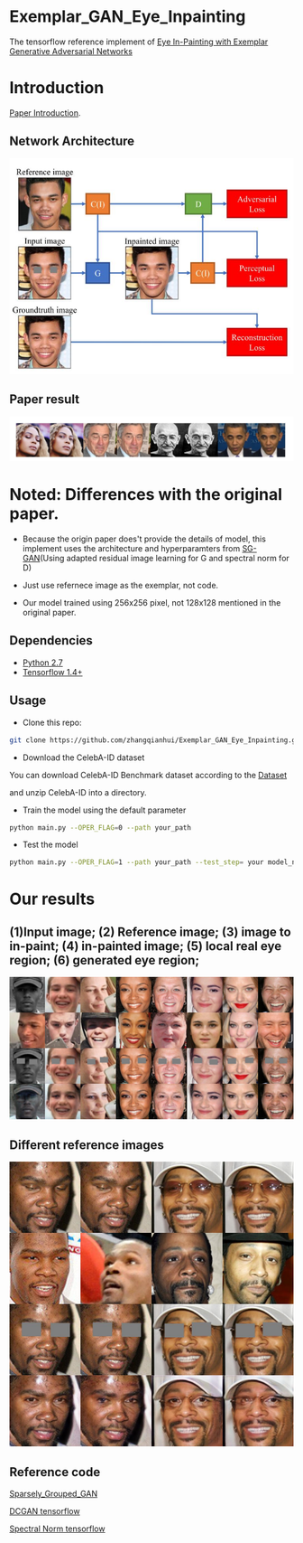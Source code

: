 # Exemplar_GAN_Eye_Inpainting
The tensorflow reference implement of [Eye In-Painting with Exemplar Generative Adversarial Networks](https://arxiv.org/abs/1712.03999)  

# Introduction

[Paper Introduction](https://github.com/bdol/exemplar_gans#introduction).

## Network Architecture

<p align="center">
  <img src="/images/net.jpg">
</p>

## Paper result

<p align="center">
  <img src="/images/paper_result.jpg">
</p>

# Noted: Differences with the original paper.

- Because the origin paper does't provide the details of model, this implement uses the architecture and hyperparamters from [SG-GAN](https://github.com/zhangqianhui/Sparsely_Grouped_GAN)(Using adapted residual image learning for G and spectral norm for D)

- Just use refernece image as the exemplar, not code.

- Our model trained using 256x256 pixel, not 128x128 mentioned in the original paper.

## Dependencies
* [Python 2.7](https://www.python.org/download/releases/2.7/)
* [Tensorflow 1.4+](https://github.com/tensorflow/tensorflow)


## Usage

- Clone this repo:
```bash
git clone https://github.com/zhangqianhui/Exemplar_GAN_Eye_Inpainting.git
```
- Download the CelebA-ID dataset

You can download CelebA-ID Benchmark dataset according to the [Dataset](https://github.com/bdol/exemplar_gans#celeb-id-benchmark-dataset) 

and unzip CelebA-ID into a directory. 

- Train the model using the default parameter
```bash
python main.py --OPER_FLAG=0 --path your_path
```
- Test the model 

```bash
python main.py --OPER_FLAG=1 --path your_path --test_step= your model_name
```

# Our results

## (1)Input image; (2) Reference image; (3) image to in-paint; (4) in-painted image; (5) local real eye region; (6) generated eye region;

<p align="center">
  <img src="/images/our_result.jpg">
</p>

## Different reference images

<p align="center">
 <img src="/images/our_result2.jpg">
</p>

## Reference code

[Sparsely_Grouped_GAN](https://github.com/zhangqianhui/Sparsely_Grouped_GAN)

[DCGAN tensorflow](https://github.com/carpedm20/DCGAN-tensorflow)

[Spectral Norm tensorflow](https://github.com/taki0112/Spectral_Normalization-Tensorflow)


